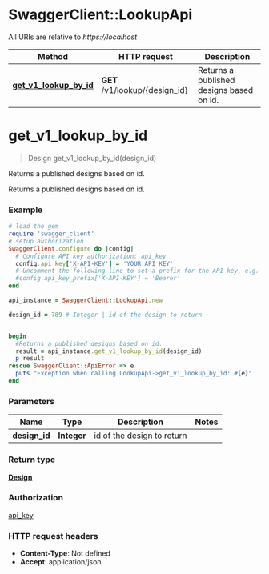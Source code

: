 # SwaggerClient::LookupApi

All URIs are relative to *https://localhost*

Method | HTTP request | Description
------------- | ------------- | -------------
[**get_v1_lookup_by_id**](LookupApi.md#get_v1_lookup_by_id) | **GET** /v1/lookup/{design_id} | Returns a published designs based on id.


# **get_v1_lookup_by_id**
> Design get_v1_lookup_by_id(design_id)

Returns a published designs based on id.

Returns a published designs based on id.

### Example
```ruby
# load the gem
require 'swagger_client'
# setup authorization
SwaggerClient.configure do |config|
  # Configure API key authorization: api_key
  config.api_key['X-API-KEY'] = 'YOUR API KEY'
  # Uncomment the following line to set a prefix for the API key, e.g. 'Bearer' (defaults to nil)
  #config.api_key_prefix['X-API-KEY'] = 'Bearer'
end

api_instance = SwaggerClient::LookupApi.new

design_id = 789 # Integer | id of the design to return


begin
  #Returns a published designs based on id.
  result = api_instance.get_v1_lookup_by_id(design_id)
  p result
rescue SwaggerClient::ApiError => e
  puts "Exception when calling LookupApi->get_v1_lookup_by_id: #{e}"
end
```

### Parameters

Name | Type | Description  | Notes
------------- | ------------- | ------------- | -------------
 **design_id** | **Integer**| id of the design to return | 

### Return type

[**Design**](Design.md)

### Authorization

[api_key](../README.md#api_key)

### HTTP request headers

 - **Content-Type**: Not defined
 - **Accept**: application/json



